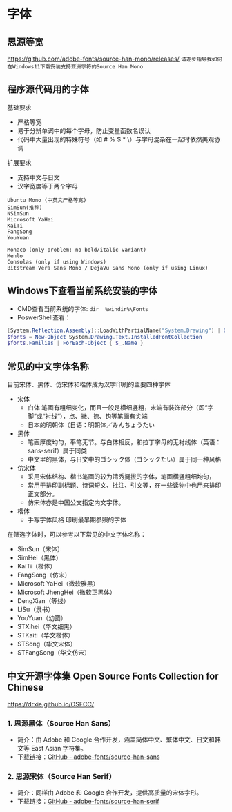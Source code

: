 #  字体

## 思源等宽

https://github.com/adobe-fonts/source-han-mono/releases/
`请逐步指导我如何在Windows11下载安装支持亚洲字符的Source Han Mono`

## 程序源代码用的字体
基础要求
- 严格等宽
- 易于分辨单词中的每个字母，防止变量函数名误认
- 代码中大量出现的特殊符号（如 # % $ * \）与字母混杂在一起时依然美观协调

扩展要求
- 支持中文与日文
- 汉字宽度等于两个字母

```
Ubuntu Mono (中英文严格等宽)
SimSun(推荐)
NSimSun
Microsoft YaHei
KaiTi
FangSong
YouYuan

Monaco (only problem: no bold/italic variant)
Menlo
Consolas (only if using Windows)
Bitstream Vera Sans Mono / DejaVu Sans Mono (only if using Linux)
```
## Windows下查看当前系统安装的字体
- CMD查看当前系统的字体: `dir  %windir%\Fonts`
- PoswerShell查看：
```PowerShell
[System.Reflection.Assembly]::LoadWithPartialName("System.Drawing") | Out-Null
$fonts = New-Object System.Drawing.Text.InstalledFontCollection
$fonts.Families | ForEach-Object { $_.Name }
```

## 常见的中文字体名称

目前宋体、黑体、仿宋体和楷体成为汉字印刷的主要四种字体
- 宋体
  - 白体 笔画有粗细变化，而且一般是横细竖粗，末端有装饰部分（即“字脚”或“衬线”），点、撇、捺、钩等笔画有尖端
  - 日本的明朝体（日语：明朝体／みんちょうたい
- 黑体
  - 笔画厚度均匀，平笔无节。与白体相反，和拉丁字母的无衬线体（英语：sans-serif）属于同类
  - 中文里的黑体，与日文中的ゴシック体（ゴシックたい）属于同一种风格
- 仿宋体
  - 采用宋体结构、楷书笔画的较为清秀挺拔的字体，笔画横竖粗细均匀，
  - 常用于排印副标题、诗词短文、批注、引文等，在一些读物中也用来排印正文部分。
  - 仿宋体亦是中国公文指定内文字体。
- 楷体
  - 手写字体风格 印刷最早期参照的字体

在筛选字体时，可以参考以下常见的中文字体名称：

- SimSun（宋体）
- SimHei（黑体）
- KaiTi（楷体）
- FangSong（仿宋）
- Microsoft YaHei（微软雅黑）
- Microsoft JhengHei（微软正黑体）
- DengXian（等线）
- LiSu（隶书）
- YouYuan（幼圆）
- STXihei（华文细黑）
- STKaiti（华文楷体）
- STSong（华文宋体）
- STFangSong（华文仿宋）

## 中文开源字体集 Open Source Fonts Collection for Chinese

https://drxie.github.io/OSFCC/

### 1. 思源黑体（Source Han Sans）

- 简介：由 Adobe 和 Google 合作开发，涵盖简体中文、繁体中文、日文和韩文等 East Asian 字符集。
- 下载链接：[GitHub - adobe-fonts/source-han-sans](https://github.com/adobe-fonts/source-han-sans)

### 2. 思源宋体（Source Han Serif）

- 简介：同样由 Adobe 和 Google 合作开发，提供高质量的宋体字形。
- 下载链接：[GitHub - adobe-fonts/source-han-serif](https://github.com/adobe-fonts/source-han-serif)


